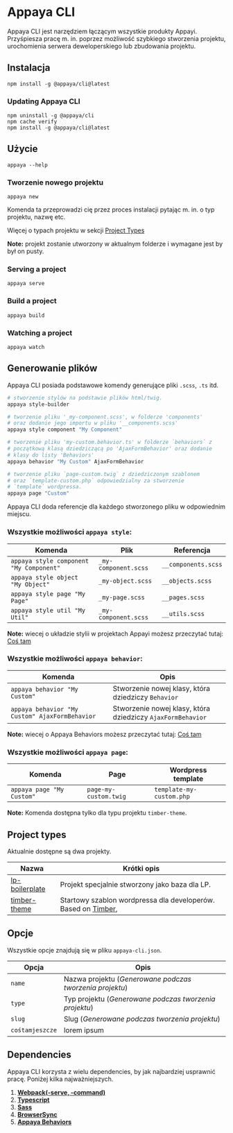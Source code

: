 # Appaya CLI
Appaya CLI jest narzędziem łączącym wszystkie produkty Appayi. Przyśpiesza pracę m. in. poprzez możliwość szybkiego stworzenia projektu, urochomienia serwera deweloperskiego lub zbudowania projektu.


## Instalacja
```
npm install -g @appaya/cli@latest
```
### Updating Appaya CLI
```
npm uninstall -g @appaya/cli
npm cache verify
npm install -g @appaya/cli@latest
```

## Użycie
```
appaya --help
```
  
### Tworzenie nowego projektu
```
appaya new
```
Komenda ta przeprowadzi cię przez proces instalacji pytając m. in. o typ projektu, nazwę etc. 

Więcej o typach projektu w sekcji [Project Types](#project-types)

**Note:** projekt zostanie utworzony w aktualnym folderze i wymagane jest by był on pusty.

### Serving a project
```
appaya serve
```

### Build a project
```
appaya build
```

### Watching a project
```
appaya watch
```

## Generowanie plików
Appaya CLI posiada podstawowe komendy generujące pliki `.scss`, `.ts` itd.
```bash
# stworzenie stylów na podstawie plików html/twig.
appaya style-builder

# tworzenie pliku '_my-component.scss', w folderze 'components' 
# oraz dodanie jego importu w pliku '__components.scss'
appaya style component "My Component"

# tworzenie pliku 'my-custom.behavior.ts' w folderze `behaviors` z 
# początkową klasą dziedziczącą po 'AjaxFormBehavior' oraz dodanie 
# klasy do listy 'Behaviors'
appaya behavior "My Custom" AjaxFormBehavior

# tworzenie pliku `page-custom.twig` z dziedziczonym szablonem 
# oraz `template-custom.php` odpowiedzialny za stworzenie 
# `template` wordpressa. 
appaya page "Custom"

```

Appaya CLI doda referencje dla każdego stworzonego pliku w odpowiednim miejscu.

### Wszystkie możliwości `appaya style`:
Komenda | Plik | Referencja
--- | --- | ---
`appaya style component "My Component"` | `_my-component.scss` | `__components.scss`
`appaya style object "My Object"` | `_my-object.scss` | `__objects.scss`
`appaya style page "My Page"` | `_my-page.scss` | `__pages.scss`
`appaya style util "My Util"` | `_my-component.scss` | `__utils.scss`

**Note:** wiecej o układzie stylii w projektach Appayi możesz przeczytać tutaj: [Coś tam]('https://todo.todo')

### Wszystkie możliwości `appaya behavior`:
Komenda | Opis 
--- | --- 
`appaya behavior "My Custom"` | Stworzenie nowej klasy, która dziedziczy `Behavior`
`appaya behavior "My Custom" AjaxFormBehavior` | Stworzenie nowej klasy, która dziedziczy `AjaxFormBehavior`

**Note:** wiecej o Appaya Behaviors możesz przeczytać tutaj: [Coś tam]('https://todo.todo')

### Wszystkie możliwości `appaya page`:
Komenda | Page | Wordpress template
--- | --- | ---
`appaya page "My Custom"` | `page-my-custom.twig` | `template-my-custom.php`


**Note:** Komenda dostępna tylko dla typu projektu `timber-theme`.

## Project types
Aktualnie dostępne są dwa projekty.

Nazwa | Krótki opis
--- | ---
[lp-boilerplate](https://github.com/appaya-projects/appaya-lp-boilerplate) | Projekt specjalnie stworzony jako baza dla LP.
[timber-theme](https://github.com/appaya-projects/appaya-timber-theme) | Startowy szablon wordpressa dla developerów. Based on [Timber](https://github.com/timber/timber), 



## Opcje
Wszystkie opcje znajdują się w pliku `appaya-cli.json`.

Opcja | Opis
--- | ---
`name` | Nazwa projektu (*Generowane podczas tworzenia projektu*)
`type` | Typ projektu (*Generowane podczas tworzenia projektu*)
`slug` | Slug (*Generowane podczas tworzenia projektu*)
`cośtamjeszcze` | lorem ipsum



## Dependencies
Appaya CLI korzysta z wielu dependencies, by jak najbardziej usprawnić pracę. Poniżej kilka najważniejszych.

1. [**Webpack(-serve, -command)**]()
2. [**Typescript**]()
3. [**Sass**]()
4. [**BrowserSync**]()
5. [**Appaya Behaviors**]()




 




